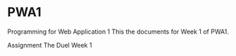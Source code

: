 PWA1
====

Programming for Web Application 1
This the documents for Week 1 of PWA1.

Assignment The Duel Week 1
